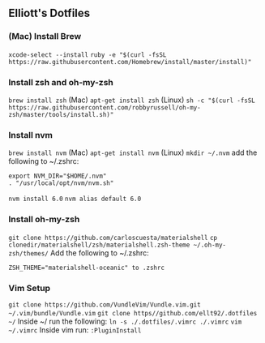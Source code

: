 ## Elliott's Dotfiles

### (Mac) Install Brew
`xcode-select --install`
`ruby -e "$(curl -fsSL https://raw.githubusercontent.com/Homebrew/install/master/install)"`


### Install zsh and oh-my-zsh
`brew install zsh` (Mac)
`apt-get install zsh` (Linux)
`sh -c "$(curl -fsSL https://raw.githubusercontent.com/robbyrussell/oh-my-zsh/master/tools/install.sh)"`

### Install nvm
`brew install nvm` (Mac)
`apt-get install nvm` (Linux)
`mkdir ~/.nvm`
add the following to ~/.zshrc:
```
export NVM_DIR="$HOME/.nvm"
. "/usr/local/opt/nvm/nvm.sh"
```
`nvm install 6.0`
`nvm alias default 6.0`

### Install oh-my-zsh

`git clone https://github.com/carloscuesta/materialshell`
`cp clonedir/materialshell/zsh/materialshell.zsh-theme ~/.oh-my-zsh/themes/`
Add the following to ~/.zshrc:
```
ZSH_THEME="materialshell-oceanic" to .zshrc
```

### Vim Setup
`git clone https://github.com/VundleVim/Vundle.vim.git ~/.vim/bundle/Vundle.vim`
`git clone https//github.com/ellt92/.dotfiles ~/`
Inside ~/ run the following:
`ln -s ./.dotfiles/.vimrc ./.vimrc`
`vim ~/.vimrc`
Inside vim run:
`:PluginInstall`

